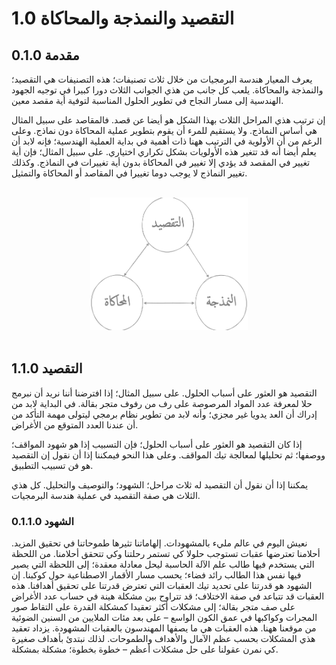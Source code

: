 # 1.0 التقصيد والنمذجة والمحاكاة
## 0.1.0 مقدمة
يعرف المعيار هندسة البرمجيات من خلال ثلاث تصنيفات؛ هذه التصنيفات هي التقصيد؛ والنمذجة والمحاكاة. يلعب كل جانب من هذي الجوانب الثلاث دورا كبيرا في توجيه الجهود الهندسية إلى مسار النجاح في تطوير الحلول المناسبة لتوفية أية مقصد معين.

إن ترتيب هذي المراحل الثلاث بهذا الشكل هو أيضا عن قصد. فالمقاصد على سبيل المثال هي أساس النماذج. ولا يستقيم للمرء أن يقوم بتطوير عملية المحاكاة دون نماذج. وعلى الرغم من أن الأولوية في الترتيب ههنا ذات أهمية في بداية العملية الهندسية؛ فإنه لابد أن يعلم أيضا أنه قد تتغير هذه الأولويات بشكل تكراري اختياري. على سبيل المثال؛ فإن أية تغيير في المقصد قد يؤدي إلا تغيير في المحاكاة بدون أية تغييرات في النماذج. وكذلك تغيير النماذج لا يوجب دوما تغييرا في المقاصد أو المحاكاة والتمثيل.


<br />
	<div align=center>
		<img width="50%" src="https://github.com/hassanhabib/The-Standard-Arabic/blob/master/0.%20%D8%A7%D9%84%D9%85%D9%82%D8%AF%D9%85%D8%A9/0.1%20%D8%A7%D9%84%D8%AA%D9%82%D8%B5%D9%8A%D8%AF%20%D9%88%D8%A7%D9%84%D9%86%D9%85%D8%B0%D8%AC%D8%A9%20%D9%88%D8%A7%D9%84%D9%85%D8%AD%D8%A7%D9%83%D8%A7%D8%A9/%D9%85%D9%84%D9%81%D8%A7%D8%AA/%D8%A7%D9%84%D8%AA%D9%82%D8%B5%D9%8A%D8%AF%20%D9%88%D8%A7%D9%84%D9%86%D9%85%D8%B0%D8%AC%D8%A9%20%D9%88%D8%A7%D9%84%D9%85%D8%AD%D8%A7%D9%83%D8%A7%D8%A9%200.1.0.png?raw=true" />
	</div>
<br />

## 1.1.0 التقصيد
التقصيد هو العثور على أسباب الحلول. على سبيل المثال؛ إذا افترضنا أننا نريد أن نبرمج حلا لمعرفة عدد المواد المرصوصة على رف من رفوف متجر بقالة. في البداية لابد من إدراك أن العد يدويا غير مجزي؛ وأنه لابد من تطوير نظام برمجي ليتولى مهمة التأكد من أن عندنا العدد المتوقع من الأغراض.

إذا كان التقصيد هو العثور على أسباب الحلول؛ فإن التسبيب إذا هو شهود المواقف؛ ووصفها؛ ثم تحليلها لمعالجة تيك المواقف. وعلى هذا النحو فيمكننا إذا أن نقول إن التقصيد هو فن تسبيب التطبيق.

يمكننا إذا أن نقول أن التقصيد له ثلاث مراحل؛ الشهود؛ والتوصيف والتحليل.  كل هذي الثلاث هي صفة التقصيد في عملية هندسة البرمجيات.

### 0.1.1.0 الشهود
نعيش اليوم في عالم مليء بالمشهودات. إلهاماتنا تثيرها طموحاتنا في تحقيق المزيد. أحلامنا تعترضها عقبات تستوجب حلولا كي تستمر رحلتنا وكي تتحقق أحلامنا. من اللحظة التي يستخدم فيها طالب علم الآلة الحاسبة ليحل معادلة معقدة؛ إلى اللحظة التي يصير فيها نفس هذا الطالب رائد فضاء؛ يحسب مسار الأقمار الاصطناعية حول كوكبنا.
إن الشهود هو قدرتنا على تحديد تيك العقبات التي تعترض قدرتنا على تحقيق أهدافنا. هذه العقبات قد تتباعد في صفة الاختلاف؛ قد تتراوح بين مشكلة هينة في حساب عدد الأغراض على صف متجر بقالة؛ إلى مشكلات أكثر تعقيدا كمشكلة القدرة على التقاط صور المجرات وكواكبها في عمق الكون الواسع – على بعد مئات الملايين من السنين الضوئية من موقعنا ههنا. هذه العقبات هي ما يصفها المهندسون بالعقبات المشهودة.
يزداد تعقيد هذي المشكلات بحسب عظم الآمال والأهداف والطموحات. لذلك نبتدئ بأهداف صغيرة كي نمرن عقولنا على حل مشكلات أعظم – خطوة بخطوة؛ مشكلة بمشكلة.  

